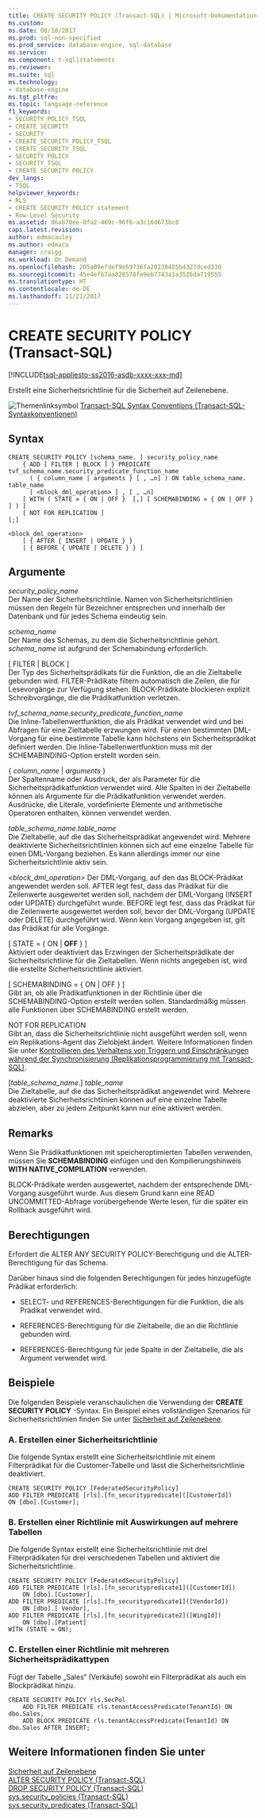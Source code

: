 ```yaml
---
title: CREATE SECURITY POLICY (Transact-SQL) | Microsoft-Dokumentation
ms.custom: 
ms.date: 08/10/2017
ms.prod: sql-non-specified
ms.prod_service: database-engine, sql-database
ms.service: 
ms.component: t-sql|statements
ms.reviewer: 
ms.suite: sql
ms.technology:
- database-engine
ms.tgt_pltfrm: 
ms.topic: language-reference
f1_keywords:
- SECURITY_POLICY_TSQL
- CREATE SECURITY
- SECURITY
- CREATE_SECURITY_POLICY_TSQL
- CREATE_SECURITY_TSQL
- SECURITY POLICY
- SECURITY_TSQL
- CREATE SECURITY POLICY
dev_langs:
- TSQL
helpviewer_keywords:
- RLS
- CREATE SECURITY POLICY statement
- Row-Level Security
ms.assetid: d6ab70ee-0fa2-469c-96f6-a3c16d673bc8
caps.latest.revision: 
author: edmacauley
ms.author: edmaca
manager: craigg
ms.workload: On Demand
ms.openlocfilehash: 205a09efdef9e59736fa20238455b4327dced330
ms.sourcegitcommit: 45e4efb7aa828578fe9eb7743a1a3526da719555
ms.translationtype: HT
ms.contentlocale: de-DE
ms.lasthandoff: 11/21/2017
---
```

# <a name="create-security-policy-transact-sql"></a>CREATE SECURITY POLICY (Transact-SQL)
[!INCLUDE[tsql-appliesto-ss2016-asdb-xxxx-xxx-md](../../includes/tsql-appliesto-ss2016-asdb-xxxx-xxx-md.md)]

  Erstellt eine Sicherheitsrichtlinie für die Sicherheit auf Zeilenebene.  
  
 ![Themenlinksymbol](../../database-engine/configure-windows/media/topic-link.gif "Topic link icon") [Transact-SQL Syntax Conventions (Transact-SQL-Syntaxkonventionen)](../../t-sql/language-elements/transact-sql-syntax-conventions-transact-sql.md)  
  
## <a name="syntax"></a>Syntax  
  
```     
CREATE SECURITY POLICY [schema_name. ] security_policy_name    
    { ADD [ FILTER | BLOCK ] } PREDICATE tvf_schema_name.security_predicate_function_name   
      ( { column_name | arguments } [ , …n] ) ON table_schema_name. table_name    
      [ <block_dml_operation> ] , [ , …n] 
    [ WITH ( STATE = { ON | OFF }  [,] [ SCHEMABINDING = { ON | OFF } ] ) ]  
    [ NOT FOR REPLICATION ] 
[;]  
  
<block_dml_operation>  
    [ { AFTER { INSERT | UPDATE } }   
    | { BEFORE { UPDATE | DELETE } } ]  
```  
  
## <a name="arguments"></a>Argumente  
 *security_policy_name*  
 Der Name der Sicherheitsrichtlinie. Namen von Sicherheitsrichtlinien müssen den Regeln für Bezeichner entsprechen und innerhalb der Datenbank und für jedes Schema eindeutig sein.  
  
 *schema_name*  
 Der Name des Schemas, zu dem die Sicherheitsrichtlinie gehört. *schema_name* ist aufgrund der Schemabindung erforderlich.  
  
 [ FILTER | BLOCK ]  
 Der Typ des Sicherheitsprädikats für die Funktion, die an die Zieltabelle gebunden wird. FILTER-Prädikate filtern automatisch die Zeilen, die für Lesevorgänge zur Verfügung stehen. BLOCK-Prädikate blockieren explizit Schreibvorgänge, die die Prädikatfunktion verletzen.  
  
 *tvf_schema_name.security_predicate_function_name*  
 Die Inline-Tabellenwertfunktion, die als Prädikat verwendet wird und bei Abfragen für eine Zieltabelle erzwungen wird. Für einen bestimmten DML-Vorgang für eine bestimmte Tabelle kann höchstens ein Sicherheitsprädikat definiert werden. Die Inline-Tabellenwertfunktion muss mit der SCHEMABINDING-Option erstellt worden sein.  
  
 { *column_name* | *arguments* }  
 Der Spaltenname oder Ausdruck, der als Parameter für die Sicherheitsprädikatfunktion verwendet wird. Alle Spalten in der Zieltabelle können als Argumente für die Prädikatfunktion verwendet werden. Ausdrücke, die Literale, vordefinierte Elemente und arithmetische Operatoren enthalten, können verwendet werden.  
  
 *table_schema_name.table_name*  
 Die Zieltabelle, auf die das Sicherheitsprädikat angewendet wird. Mehrere deaktivierte Sicherheitsrichtlinien können sich auf eine einzelne Tabelle für einen DML-Vorgang beziehen. Es kann allerdings immer nur eine Sicherheitsrichtlinie aktiv sein.  
  
 *\<block_dml_operation>* Der DML-Vorgang, auf den das BLOCK-Prädikat angewendet werden soll. AFTER legt fest, dass das Prädikat für die Zeilenwerte ausgewertet werden soll, nachdem der DML-Vorgang (INSERT oder UPDATE) durchgeführt wurde. BEFORE legt fest, dass das Prädikat für die Zeilenwerte ausgewertet werden soll, bevor der DML-Vorgang (UPDATE oder DELETE) durchgeführt wird. Wenn kein Vorgang angegeben ist, gilt das Prädikat für alle Vorgänge.  
  
 [ STATE = { ON | **OFF** } ]  
 Aktiviert oder deaktiviert das Erzwingen der Sicherheitsprädikate der Sicherheitsrichtlinie für die Zieltabellen. Wenn nichts angegeben ist, wird die erstellte Sicherheitsrichtlinie aktiviert.  
  
 [ SCHEMABINDING = { ON | OFF } ]  
 Gibt an, ob alle Prädikatfunktionen in der Richtlinie über die SCHEMABINDING-Option erstellt werden sollen. Standardmäßig müssen alle Funktionen über SCHEMABINDING erstellt werden.  
  
 NOT FOR REPLICATION  
 Gibt an, dass die Sicherheitsrichtlinie nicht ausgeführt werden soll, wenn ein Replikations-Agent das Zielobjekt ändert. Weitere Informationen finden Sie unter [Kontrollieren des Verhaltens von Triggern und Einschränkungen während der Synchronisierung &#40;Replikationsprogrammierung mit Transact-SQL&#41;](../../relational-databases/replication/control-behavior-of-triggers-and-constraints-in-synchronization.md).  
  
 [*table_schema_name*.] *table_name*  
 Die Zieltabelle, auf die das Sicherheitsprädikat angewendet wird. Mehrere deaktivierte Sicherheitsrichtlinien können auf eine einzelne Tabelle abzielen, aber zu jedem Zeitpunkt kann nur eine aktiviert werden.  
  
## <a name="remarks"></a>Remarks  
 Wenn Sie Prädikatfunktionen mit speicheroptimierten Tabellen verwenden, müssen Sie **SCHEMABINDING** einfügen und den Kompilierungshinweis **WITH NATIVE_COMPILATION** verwenden.  
  
 BLOCK-Prädikate werden ausgewertet, nachdem der entsprechende DML-Vorgang ausgeführt wurde. Aus diesem Grund kann eine READ UNCOMMITTED-Abfrage vorübergehende Werte lesen, für die später ein Rollback ausgeführt wird.  
  
## <a name="permissions"></a>Berechtigungen  
 Erfordert die ALTER ANY SECURITY POLICY-Berechtigung und die ALTER-Berechtigung für das Schema.  
  
 Darüber hinaus sind die folgenden Berechtigungen für jedes hinzugefügte Prädikat erforderlich:  
  
-   SELECT- und REFERENCES-Berechtigungen für die Funktion, die als Prädikat verwendet wird.  
  
-   REFERENCES-Berechtigung für die Zieltabelle, die an die Richtlinie gebunden wird.  
  
-   REFERENCES-Berechtigung für jede Spalte in der Zieltabelle, die als Argument verwendet wird.  
  
## <a name="examples"></a>Beispiele  
 Die folgenden Beispiele veranschaulichen die Verwendung der **CREATE SECURITY POLICY** -Syntax. Ein Beispiel eines vollständigen Szenarios für Sicherheitsrichtlinien finden Sie unter [Sicherheit auf Zeilenebene](../../relational-databases/security/row-level-security.md).  
  
### <a name="a-creating-a-security-policy"></a>A. Erstellen einer Sicherheitsrichtlinie  
 Die folgende Syntax erstellt eine Sicherheitsrichtlinie mit einem Filterprädikat für die Customer-Tabelle und lässt die Sicherheitsrichtlinie deaktiviert.  
  
```  
CREATE SECURITY POLICY [FederatedSecurityPolicy]   
ADD FILTER PREDICATE [rls].[fn_securitypredicate]([CustomerId])   
ON [dbo].[Customer];  
```  
  
### <a name="b-creating-a-policy-that-affects-multiple-tables"></a>B. Erstellen einer Richtlinie mit Auswirkungen auf mehrere Tabellen  
 Die folgende Syntax erstellt eine Sicherheitsrichtlinie mit drei Filterprädikaten für drei verschiedenen Tabellen und aktiviert die Sicherheitsrichtlinie.  
  
```  
CREATE SECURITY POLICY [FederatedSecurityPolicy]   
ADD FILTER PREDICATE [rls].[fn_securitypredicate1]([CustomerId])   
    ON [dbo].[Customer],  
ADD FILTER PREDICATE [rls].[fn_securitypredicate1]([VendorId])   
    ON [dbo].[ Vendor],  
ADD FILTER PREDICATE [rls].[fn_securitypredicate2]([WingId])   
    ON [dbo].[Patient]  
WITH (STATE = ON);  
```  
  
### <a name="c-creating-a-policy-with-multiple-types-of-security-predicates"></a>C. Erstellen einer Richtlinie mit mehreren Sicherheitsprädikattypen  
 Fügt der Tabelle „Sales“ (Verkäufe) sowohl ein Filterprädikat als auch ein Blockprädikat hinzu.  
  
```  
CREATE SECURITY POLICY rls.SecPol  
    ADD FILTER PREDICATE rls.tenantAccessPredicate(TenantId) ON dbo.Sales,  
    ADD BLOCK PREDICATE rls.tenantAccessPredicate(TenantId) ON dbo.Sales AFTER INSERT;  
```  
  
## <a name="see-also"></a>Weitere Informationen finden Sie unter  
 [Sicherheit auf Zeilenebene](../../relational-databases/security/row-level-security.md)   
 [ALTER SECURITY POLICY &#40;Transact-SQL&#41;](../../t-sql/statements/alter-security-policy-transact-sql.md)   
 [DROP SECURITY POLICY &#40;Transact-SQL&#41;](../../t-sql/statements/drop-security-policy-transact-sql.md)   
 [sys.security_policies &#40;Transact-SQL&#41;](../../relational-databases/system-catalog-views/sys-security-policies-transact-sql.md)   
 [sys.security_predicates &#40;Transact-SQL&#41;](../../relational-databases/system-catalog-views/sys-security-predicates-transact-sql.md)  
  
  

